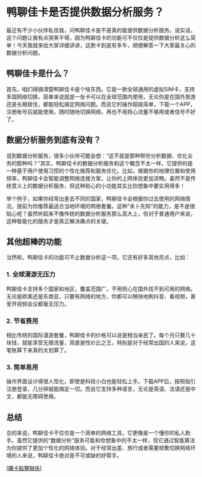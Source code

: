 # 鸭聊佳卡是否提供数据分析服务？

最近有不少小伙伴私信我，问鸭聊佳卡是不是真的能提供数据分析服务。说实话，这个问题让我有点哭笑不得，因为鸭聊佳卡的功能可不仅仅是提供数据分析这么简单！今天我就来给大家详细讲讲，这款卡到底有多牛，顺便解答一下大家最关心的数据分析问题。

## 鸭聊佳卡是什么？

首先，咱们得搞清楚鸭聊佳卡是个啥东西。它是一款全球通用的虚拟SIM卡，支持多国网络切换，简单来说就是一张卡可以在全球范围内使用，无论你是在国外旅游还是长期居住，都能轻松搞定网络问题。而且它的操作超级简单，下载一个APP，注册账号后就能使用，随时随地切换网络，再也不用担心流量不够用或者信号不好了。

## 数据分析服务到底有没有？

说到数据分析服务，很多小伙伴可能会想：“这不就是那种帮你分析数据、优化业务的那种吗？”其实，鸭聊佳卡的数据分析服务和这个概念不太一样。它提供的是一种基于用户使用习惯的个性化推荐和服务优化。比如，根据你的地理位置和使用频率，鸭聊佳卡会智能调整网络连接方案，让你的上网体验更加流畅。虽然不是传统意义上的数据分析服务，但这种贴心的小功能其实比你想象中要实用得多！

举个例子，如果你经常出差去不同的国家，鸭聊佳卡会根据你过去使用的网络情况，提前为你推荐最适合当地环境的网络套餐。这种“未卜先知”的能力，是不是很贴心呢？虽然听起来不像传统的数据分析服务那么高大上，但对于普通用户来说，这种智能化的服务才是真正解决痛点的关键。

## 其他超棒的功能

当然啦，鸭聊佳卡的功能可不止数据分析这一项。它还有好多其他亮点，比如：

### 1. 全球漫游无压力
鸭聊佳卡支持多个国家和地区，覆盖范围广，不用担心在国外找不到可用的网络。无论是欧美还是东南亚，只要有网络的地方，你都可以畅快地刷抖音、看视频，甚至开视频会议都毫无压力。

### 2. 节省费用
相比传统的国际漫游套餐，鸭聊佳卡的价格可以说是相当亲民了。每个月只要几十块钱，就能享受无限流量，简直是性价比之王。特别是对于经常出国的人来说，这笔账算下来真的太划算了。

### 3. 简单易用
操作界面设计得很人性化，即使是科技小白也能轻松上手。下载APP后，按照指引注册登录，几分钟就能搞定一切。而且它支持多种语言，无论是英语、法语还是中文，都能无障碍使用。

## 总结

总的来说，鸭聊佳卡不仅仅是一个简单的网络工具，它更像是一个懂你的私人助手。虽然它提供的“数据分析”服务可能和你想象中的不太一样，但它通过智能算法为你提供了更加个性化的网络体验。对于经常出差、旅行或者需要频繁切换网络环境的人来说，鸭聊佳卡绝对是不可或缺的好帮手。

[[購卡點擊聯係](https://t.me/s/esim1088)]